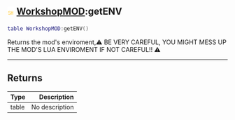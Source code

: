 ## ![shared](../../.gitbook/assets/shared.png) [WorkshopMOD](https://iaswiki.rawr.dev/readme/workshopmod):getENV

```lua
table WorkshopMOD:getENV()
```

Returns the mod's enviroment,⚠ BE VERY CAREFUL, YOU MIGHT MESS UP THE MOD'S LUA ENVIROMENT IF NOT CAREFUL!! ⚠

------
## Returns

| Type   | Description |
| ------ | ----------: |
| table | No description |

